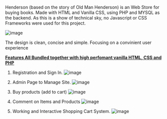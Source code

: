 Henderson (based on the story of Old Man Henderson) is an Web Store for buying books. Made with HTML and Vanilla CSS, using PHP and MYSQL as the backend. 
As this is a show of technical sky, no Javascript or CSS Frameworks were used for this project.

![image](https://github.com/lochana-dineth/Henderson-Web-Bookstore/assets/30839724/01893a82-a50b-45f9-9665-6cd8fa8a8dc0)

The design is clean, concise and simple. Focusing on a convinient user experience 

<u>**Features All Bundled together with high perfomant vanilla HTML, CSS and PHP**</u>

1. Registration and Sign In.
![image](https://github.com/lochana-dineth/Henderson-Web-Bookstore/assets/30839724/4376da67-5b6d-45cf-b90b-9478b14eb393)

2. Admin Page to Manage Site.
![image](https://github.com/lochana-dineth/Henderson-Web-Bookstore/assets/30839724/ea88a698-130a-494f-9224-a4721cf243dc)

3. Buy products (add to cart)
![image](https://github.com/lochana-dineth/Henderson-Web-Bookstore/assets/30839724/b49df100-cce1-45a7-bbfa-48f9a96544ff)

4. Comment on Items and Products
![image](https://github.com/lochana-dineth/Henderson-Web-Bookstore/assets/30839724/5714a992-5cf6-4d58-b9ec-4782892e3360)

5. Working and Interactive Shopping Cart System.
![image](https://github.com/lochana-dineth/Henderson-Web-Bookstore/assets/30839724/79d683d8-be04-49d6-9cf9-066f742a448c)



